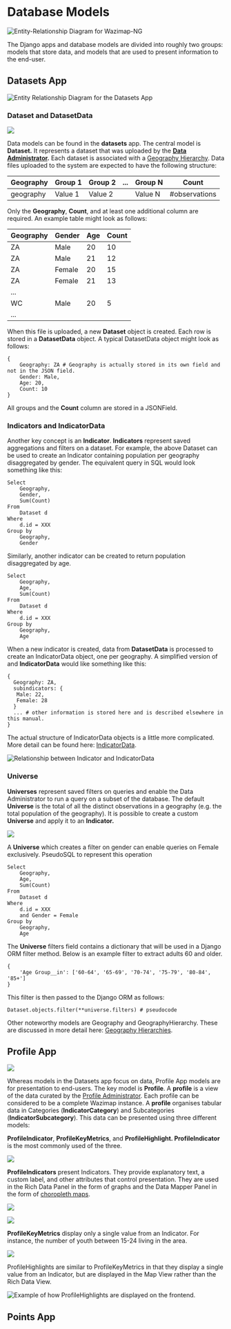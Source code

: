 # Database Models

![Entity-Relationship Diagram for Wazimap-NG](../.gitbook/assets/erd.png)

The Django apps and database models are divided into roughly two groups: models that store data, and models that are used to present information to the end-user.



## Datasets App

![Entity Relationship Diagram for the Datasets App](../.gitbook/assets/datasets.svg)

### Dataset and DatasetData

![](<../.gitbook/assets/datasetdata (1).svg>)

Data models can be found in the **datasets** app. The central model is **Dataset.** It represents a dataset that was uploaded by the [**Data Administrator**](broken-reference)**.** Each dataset is associated with a [Geography Hierarchy](geography-hierarchies.md). Data files uploaded to the system are expected to have the following structure:

| Geography | Group 1 | Group 2 | ... | Group N | Count         |
| --------- | ------- | ------- | --- | ------- | ------------- |
| geography | Value 1 | Value 2 |     | Value N | #observations |

Only the **Geography**, **Count**, and at least one additional column are required.  An example table might look as follows:

| Geography | Gender | Age | Count |
| --------- | ------ | --- | ----- |
| ZA        | Male   | 20  | 10    |
| ZA        | Male   | 21  | 12    |
| ZA        | Female | 20  | 15    |
| ZA        | Female | 21  | 13    |
| ...       |        |     |       |
| WC        | Male   | 20  | 5     |
| ...       |        |     |       |

&#x20;When this file is uploaded, a new **Dataset** object is created. Each row is stored in a **DatasetData** object. A typical DatasetData object might look as follows:

```
{
    Geography: ZA # Geography is actually stored in its own field and not in the JSON field. 
    Gender: Male,
    Age: 20,
    Count: 10
}
```

All groups and the **Count** column are stored in a JSONField.&#x20;

### Indicators and IndicatorData

Another key concept is an **Indicator**. **Indicators** represent saved aggregations and filters on a dataset. For example, the above Dataset can be used to create an Indicator containing population per geography disaggregated by gender. The equivalent query in SQL would look something like this:

```
Select
    Geography,
    Gender,
    Sum(Count)
From 
    Dataset d
Where
    d.id = XXX
Group by
    Geography,
    Gender
```

Similarly, another indicator can be created to return population disaggregated by age.

```
Select
    Geography,
    Age,
    Sum(Count)
From 
    Dataset d
Where
    d.id = XXX
Group by
    Geography,
    Age
```

When a new indicator is created, data from **DatasetData** is processed to create an IndicatorData object, one per geography.  A simplified version of and **IndicatorData** would like something like this:

```
{
  Geography: ZA,
  subindicators: {
   Male: 22,
   Female: 28
  }
  ... # other information is stored here and is described elsewhere in this manual.
}
```

The actual structure of IndicatorData objects is a little more complicated. More detail can be found here: [IndicatorData](indicatordata.md).

![Relationship between Indicator and IndicatorData](<../.gitbook/assets/indicatordata (1).svg>)

### Universe

**Universes** represent saved filters on queries and enable the Data Administrator to run a query on a subset of the database. The default **Universe** is the total of all the distinct observations in a geography (e.g. the total population of the geography). It is possible to create a custom **Universe** and apply it to an **Indicator.**&#x20;

![](../.gitbook/assets/universe.svg)

A **Universe** which creates a filter on gender can enable queries on Female exclusively. PseudoSQL to represent this operation

```
Select
    Geography,
    Age,
    Sum(Count)
From 
    Dataset d
Where
    d.id = XXX
    and Gender = Female
Group by
    Geography,
    Age
```



The **Universe** filters field contains a dictionary that will be used in a Django ORM filter method. Below is an example filter to extract adults 60 and older.

```
{
    'Age Group__in': ['60-64', '65-69', '70-74', '75-79', '80-84', '85+']
}
```

This filter is then passed to the Django ORM as follows:

```
Dataset.objects.filter(**universe.filters) # pseudocode
```

Other noteworthy models are Geography and GeographyHierarchy. These are discussed in more detail here: [Geography Hierarchies](geography-hierarchies.md).&#x20;

## Profile App

![](../.gitbook/assets/profile.svg)

Whereas models in the Datasets app focus on data, Profile App models are for presentation to end-users. The key model is **Profile**. A **profile** is a view of the data curated by the [Profile Administrator](broken-reference). Each profile can be considered to be a complete Wazimap instance. A **profile** organises tabular data in Categories (**IndicatorCategory**) and Subcategories (**IndicatorSubcategory**). This data can be presented using three different models:

**ProfileIndicator**, **ProfileKeyMetrics**, and **ProfileHighlight. ProfileIndicator** is the most commonly used of the three. &#x20;

![](../.gitbook/assets/profileindicators.svg)

**ProfileIndicators** present Indicators. They provide explanatory text, a custom label, and other attributes that control presentation. They are used in the Rich Data Panel in the form of graphs and the Data Mapper Panel in the form of [choropleth maps](choropleth-maps.md).

![](<../.gitbook/assets/Screen Shot 2020-09-08 at 23.58.04.png>)

![](<../.gitbook/assets/Screen Shot 2020-09-09 at 00.00.10.png>)

**ProfileKeyMetrics** display only a single value from an Indicator. For instance, the number of youth between 15-24 living in the area.

![](<../.gitbook/assets/Screen Shot 2020-09-09 at 00.04.23.png>)

ProfileHighlights are similar to ProfileKeyMetrics in that they display a single value from an Indicator, but are displayed in the Map View rather than the Rich Data View.

![Example of how ProfileHighlights are displayed on the frontend. ](<../.gitbook/assets/Screen Shot 2020-09-09 at 00.08.33.png>)

## Points App
